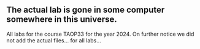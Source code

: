 ## The actual lab is gone in some computer somewhere in this universe. 

All labs for the course TAOP33 for the year 2024. 
On further notice we did not add the actual files... for all labs...
